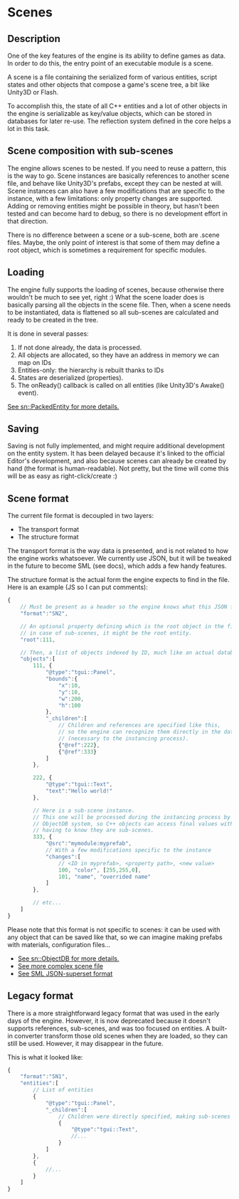 Scenes
=====================

Description
-----------

One of the key features of the engine is its ability to define games as data.
In order to do this, the entry point of an executable module is a scene.

A scene is a file containing the serialized form of various entities, script states
and other objects that compose a game's scene tree, a bit like Unity3D or Flash.

To accomplish this, the state of all C++ entities and a lot of other objects in the engine is serializable as key/value objects, which can be stored in databases for later re-use.
The reflection system defined in the core helps a lot in this task.


Scene composition with sub-scenes
----------------------------------

The engine allows scenes to be nested. If you need to reuse a pattern, this is the way to go.
Scene instances are basically references to another scene file, and behave like Unity3D's prefabs,
except they can be nested at will.
Scene instances can also have a few modifications that are specific to the instance,
with a few limitations: only property changes are supported. Adding or removing
entities might be possible in theory, but hasn't been tested and can become hard to debug,
so there is no development effort in that direction.

There is no difference between a scene or a sub-scene, both are .scene files.
Maybe, the only point of interest is that some of them may define a root object,
which is sometimes a requirement for specific modules.


Loading
-------

The engine fully supports the loading of scenes, because otherwise there wouldn't be much to see yet, right :)
What the scene loader does is basically parsing all the objects in the scene file.
Then, when a scene needs to be instantiated, data is flattened so all sub-scenes are calculated and ready to be created in the tree.

It is done in several passes:
1. If not done already, the data is processed.
2. All objects are allocated, so they have an address in memory we can map on IDs
3. Entities-only: the hierarchy is rebuilt thanks to IDs
4. States are deserialized (properties).
5. The onReady() callback is called on all entities (like Unity3D's Awake() event).

[See sn::PackedEntity for more details.](../core/scene/PackedEntity.h)


Saving
--------

Saving is not fully implemented, and might require additional development on the entity system.
It has been delayed because it's linked to the official Editor's development, and also
because scenes can already be created by hand (the format is human-readable).
Not pretty, but the time will come this will be as easy as right-click/create :)


Scene format
--------------

The current file format is decoupled in two layers:
* The transport format
* The structure format

The transport format is the way data is presented, and is not related to how the
engine works whatsoever. We currently use JSON, but it will be tweaked in the future
to become SML (see docs), which adds a few handy features.

The structure format is the actual form the engine expects to find in the file.
Here is an example (JS so I can put comments):

```javascript
{
	// Must be present as a header so the engine knows what this JSON file is
	"format":"SN2",

	// An optional property defining which is the root object in the file.
	// in case of sub-scenes, it might be the root entity.
	"root":111,

	// Then, a list of objects indexed by ID, much like an actual database.
	"objects":[
		111, {
			"@type":"tgui::Panel",
			"bounds":{
				"x":10,
				"y":10,
				"w":200,
				"h":100
			},
			"_children":[
				// Children and references are specified like this,
				// so the engine can recognize them directly in the data
				// (necessary to the instancing process).
				{"@ref":222},
				{"@ref":333}
			]
		},

		222, {
			"@type":"tgui::Text",
			"text":"Hello world!"
		},

		// Here is a sub-scene instance.
		// This one will be processed during the instancing process by the,
		// ObjectDB system, so C++ objects can access final values without
		// having to know they are sub-scenes.
		333, {
			"@src":"mymodule:myprefab",
			// With a few modifications specific to the instance
			"changes":[
				// <ID in myprefab>, <property path>, <new value>
				100, "color", [255,255,0],
				101, "name", "overrided name"
			]
		},

		// etc...
	]
}
```

Please note that this format is not specific to scenes:
it can be used with any object that can be saved like that, so we can imagine
making prefabs with materials, configuration files...

- [See sn::ObjectDB for more details.](../core/asset/ObjectDB.h)
- [See more complex scene file](../projects/samples/tguitest/main.scene)
- [See SML JSON-superset format](../doc/SML.md)

Legacy format
-------------

There is a more straightforward legacy format that was used in the early days of the engine.
However, it is now deprecated because it doesn't supports references, sub-scenes, and was too focused on entities.
A built-in converter transform those old scenes when they are loaded,
so they can still be used. However, it may disappear in the future.

This is what it looked like:

```javascript
{
	"format":"SN1",
	"entities":[
		// List of entities
		{
			"@type":"tgui::Panel",
			"_children":[
				// Children were directly specified, making sub-scenes and references hard to support.
				{
					"@type":"tgui::Text",
					//...
				}
			]
		},
		{
			//...
		}
	]
}
```
